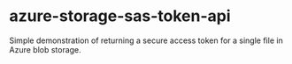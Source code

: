 # azure-storage-sas-token-api
Simple demonstration of returning a secure access token for a single file in Azure blob storage.

